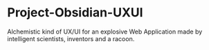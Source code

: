 # Project-Obsidian-UXUI
Alchemistic kind of UX/UI for an explosive Web Application made by intelligent scientists, inventors and a racoon.
